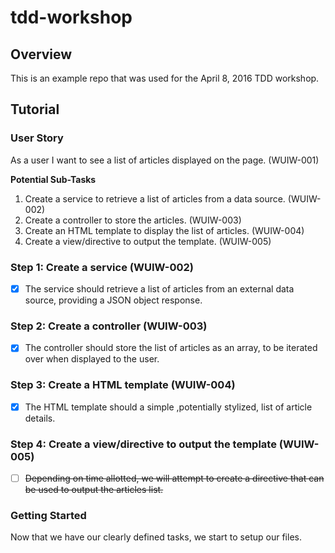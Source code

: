# tdd-workshop

## Overview
This is an example repo that was used for the April 8, 2016 TDD workshop.

## Tutorial

### User Story
As a user I want to see a list of articles displayed on the page. (WUIW-001)

**Potential Sub-Tasks**

1. Create a service to retrieve a list of articles from a data source. (WUIW-002)
1. Create a controller to store the articles. (WUIW-003)
1. Create an HTML template to display the list of articles. (WUIW-004)
1. Create a view/directive to output the template. (WUIW-005)

### Step 1: Create a service (WUIW-002)
- [x] The service should retrieve a list of articles from an external data source, providing a JSON object response.

### Step 2: Create a controller (WUIW-003)
- [x] The controller should store the list of articles as an array, to be iterated over when displayed to the user.

### Step 3: Create a HTML template (WUIW-004)
- [x] The HTML template should a simple ,potentially stylized, list of article details.  

### Step 4: Create a view/directive to output the template (WUIW-005)
- [ ] ~~Depending on time allotted, we will attempt to create a directive that can be used to output the articles list.~~

### Getting Started
Now that we have our clearly defined tasks, we start to setup our files.
